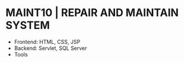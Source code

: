 # MAINT10 | REPAIR AND MAINTAIN SYSTEM

* Frontend: HTML, CSS, JSP
* Backend: Servlet, SQL Server
* Tools

